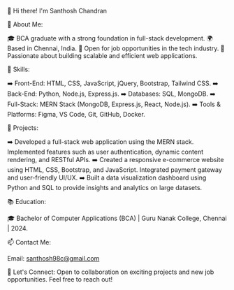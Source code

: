 👋 Hi there! I'm Santhosh Chandran


🌟 About Me:

🎓 BCA graduate with a strong foundation in full-stack development.
🌍 Based in Chennai, India.
💼 Open for job opportunities in the tech industry.
🧠 Passionate about building scalable and efficient web applications.


🔧 Skills:

➡️ Front-End: HTML, CSS, JavaScript, jQuery, Bootstrap, Tailwind CSS.
➡️ Back-End: Python, Node.js, Express.js.
➡️ Databases: SQL, MongoDB.
➡️ Full-Stack: MERN Stack (MongoDB, Express.js, React, Node.js).
➡️ Tools & Platforms: Figma, VS Code, Git, GitHub, Docker.


🚀 Projects:

➡️ Developed a full-stack web application using the MERN stack. Implemented features such as user authentication, dynamic content rendering, and RESTful APIs.
➡️ Created a responsive e-commerce website using HTML, CSS, Bootstrap, and JavaScript. Integrated payment gateway and user-friendly UI/UX.
➡️ Built a data visualization dashboard using Python and SQL to provide insights and analytics on large datasets.


📚 Education:

🎓 Bachelor of Computer Applications (BCA) | Guru Nanak College, Chennai | 2024.


📫 Contact Me:

Email: santhosh98c@gmail.com


💬 Let's Connect:
Open to collaboration on exciting projects and new job opportunities. Feel free to reach out!

